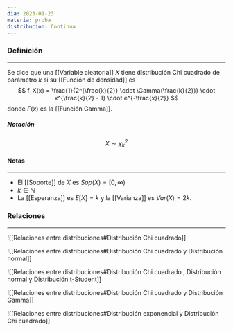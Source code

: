 ```yaml
---
dia: 2023-01-23
materia: proba
distribucion: Continua
---
```


### Definición
---
Se dice que una [[Variable aleatoria]] $X$ tiene distribución Chi cuadrado de parámetro $k$ si su [[Función de densidad]] es $$ f_X(x) = \frac{1}{2^{\frac{k}{2}} \cdot \Gamma(\frac{k}{2})} \cdot x^{\frac{k}{2} - 1} \cdot e^{-\frac{x}{2}} $$ donde $\Gamma(x)$ es la [[Función Gamma]].

##### Notación
$$ X \sim \chi_k^2 $$

#### Notas
---
* El [[Soporte]] de $X$ es $Sop(X) = [0, \infty)$
* $k \in \mathbb{N}$
* La [[Esperanza]] es $E[X] = k$ y la [[Varianza]] es $Var(X) = 2k$.

### Relaciones
---
![[Relaciones entre distribuciones#Distribución Chi cuadrado]]

![[Relaciones entre distribuciones#Distribución Chi cuadrado y Distribución normal]]

![[Relaciones entre distribuciones#Distribución Chi cuadrado , Distribución normal y Distribución t-Student]]

![[Relaciones entre distribuciones#Distribución Chi cuadrado y Distribución Gamma]]

![[Relaciones entre distribuciones#Distribución exponencial y Distribución Chi cuadrado]]


